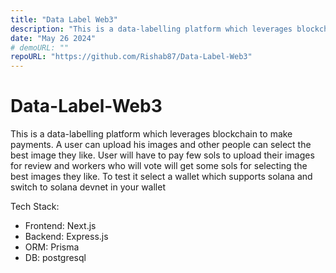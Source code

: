 ```yaml
---
title: "Data Label Web3"
description: "This is a data-labelling platform which leverages blockchain to make payments."
date: "May 26 2024"
# demoURL: ""
repoURL: "https://github.com/Rishab87/Data-Label-Web3"
---
```


# Data-Label-Web3

This is a data-labelling platform which leverages blockchain to make payments. A user can upload his images and other people can select the best image they like. User will have to pay few sols to upload their images for review and workers who will vote will get some sols for selecting the best images they like. To test it select a wallet which supports solana and switch to solana devnet in your wallet

Tech Stack:
- Frontend: Next.js
- Backend: Express.js
- ORM: Prisma
- DB: postgresql